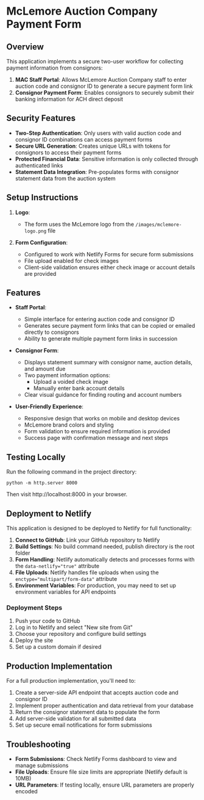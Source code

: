 # McLemore Auction Company Payment Form

## Overview

This application implements a secure two-user workflow for collecting payment information from consignors:

1. **MAC Staff Portal**: Allows McLemore Auction Company staff to enter auction code and consignor ID to generate a secure payment form link
2. **Consignor Payment Form**: Enables consignors to securely submit their banking information for ACH direct deposit

## Security Features

- **Two-Step Authentication**: Only users with valid auction code and consignor ID combinations can access payment forms
- **Secure URL Generation**: Creates unique URLs with tokens for consignors to access their payment forms
- **Protected Financial Data**: Sensitive information is only collected through authenticated links
- **Statement Data Integration**: Pre-populates forms with consignor statement data from the auction system

## Setup Instructions

1. **Logo**:
   - The form uses the McLemore logo from the `/images/mclemore-logo.png` file

2. **Form Configuration**:
   - Configured to work with Netlify Forms for secure form submissions
   - File upload enabled for check images
   - Client-side validation ensures either check image or account details are provided

## Features

- **Staff Portal**:
  - Simple interface for entering auction code and consignor ID
  - Generates secure payment form links that can be copied or emailed directly to consignors
  - Ability to generate multiple payment form links in succession

- **Consignor Form**:
  - Displays statement summary with consignor name, auction details, and amount due
  - Two payment information options:
    - Upload a voided check image
    - Manually enter bank account details
  - Clear visual guidance for finding routing and account numbers

- **User-Friendly Experience**:
  - Responsive design that works on mobile and desktop devices
  - McLemore brand colors and styling
  - Form validation to ensure required information is provided
  - Success page with confirmation message and next steps

## Testing Locally

Run the following command in the project directory:

```
python -m http.server 8000
```

Then visit http://localhost:8000 in your browser.

## Deployment to Netlify

This application is designed to be deployed to Netlify for full functionality:

1. **Connect to GitHub**: Link your GitHub repository to Netlify
2. **Build Settings**: No build command needed, publish directory is the root folder
3. **Form Handling**: Netlify automatically detects and processes forms with the `data-netlify="true"` attribute
4. **File Uploads**: Netlify handles file uploads when using the `enctype="multipart/form-data"` attribute
5. **Environment Variables**: For production, you may need to set up environment variables for API endpoints

### Deployment Steps

1. Push your code to GitHub
2. Log in to Netlify and select "New site from Git"
3. Choose your repository and configure build settings
4. Deploy the site
5. Set up a custom domain if desired

## Production Implementation

For a full production implementation, you'll need to:

1. Create a server-side API endpoint that accepts auction code and consignor ID
2. Implement proper authentication and data retrieval from your database
3. Return the consignor statement data to populate the form
4. Add server-side validation for all submitted data
5. Set up secure email notifications for form submissions

## Troubleshooting

- **Form Submissions**: Check Netlify Forms dashboard to view and manage submissions
- **File Uploads**: Ensure file size limits are appropriate (Netlify default is 10MB)
- **URL Parameters**: If testing locally, ensure URL parameters are properly encoded
